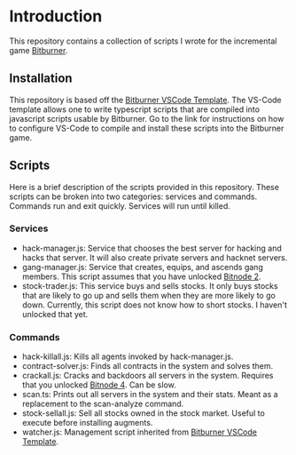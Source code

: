 # Introduction

This repository contains a collection of scripts I wrote for the incremental game [Bitburner](https://github.com/danielyxie/bitburner).

## Installation

This repository is based off the [Bitburner VSCode Template](https://github.com/bitburner-official/vscode-template).  The VS-Code template allows one to write typescript scripts that are compiled into javascript scripts usable by Bitburner.  Go to the link for instructions on how to configure VS-Code to compile and install these scripts into the Bitburner game.

## Scripts

Here is a brief description of the scripts provided in this repository.  These scripts can be broken into two categories: services and commands.
Commands run and exit quickly.  Services will run until killed.

### Services

* hack-manager.js: Service that chooses the best server for hacking and hacks that server.  It will also create private servers and hacknet servers.
* gang-manager.js: Service that creates, equips, and ascends gang members.  This script assumes that you have unlocked [Bitnode 2](https://bitburner.readthedocs.io/en/latest/guidesandtips/recommendedbitnodeorder.html#bitnode-2-rise-of-the-underworld).
* stock-trader.js: This service buys and sells stocks.  It only buys stocks that are likely to go up and sells them when they are more likely to go down.  Currently, this script does not know how to short stocks.  I haven't unlocked that yet.

### Commands

* hack-killall.js: Kills all agents invoked by hack-manager.js.
* contract-solver.js: Finds all contracts in the system and solves them.
* crackall.js: Cracks and backdoors all servers in the system.  Requires that you unlocked [Bitnode 4](https://bitburner.readthedocs.io/en/latest/guidesandtips/recommendedbitnodeorder.html#bitnode-4-the-singularity).  Can be slow.
* scan.ts: Prints out all servers in the system and their stats.  Meant as a replacement to the scan-analyze command.
* stock-sellall.js: Sell all stocks owned in the stock market.  Useful to execute before installing augments.
* watcher.js: Management script inherited from [Bitburner VSCode Template](https://github.com/bitburner-official/vscode-template).
